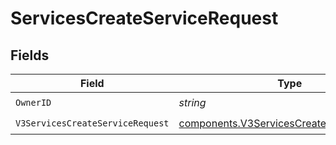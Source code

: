 # ServicesCreateServiceRequest


## Fields

| Field                                                                                                  | Type                                                                                                   | Required                                                                                               | Description                                                                                            |
| ------------------------------------------------------------------------------------------------------ | ------------------------------------------------------------------------------------------------------ | ------------------------------------------------------------------------------------------------------ | ------------------------------------------------------------------------------------------------------ |
| `OwnerID`                                                                                              | *string*                                                                                               | :heavy_check_mark:                                                                                     | N/A                                                                                                    |
| `V3ServicesCreateServiceRequest`                                                                       | [components.V3ServicesCreateServiceRequest](../../models/components/v3servicescreateservicerequest.md) | :heavy_check_mark:                                                                                     | N/A                                                                                                    |
